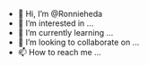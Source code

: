 - 👋 Hi, I’m @Ronnieheda
- 👀 I’m interested in ...
- 🌱 I’m currently learning ...
- 💞️ I’m looking to collaborate on ...
- 📫 How to reach me ...

<!---
Ronnieheda/Ronnieheda is a ✨ special ✨ repository because its `README.md` (this file) appears on your GitHub profile.
You can click the Preview link to take a look at your changes.
--->
